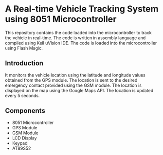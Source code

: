 # A Real-time Vehicle Tracking System using 8051 Microcontroller
This repository contains the code loaded into the microcontroller to track the vehicle in real-time. The code is written in assembly language and compiled using Keil uVision IDE. The code is loaded into the microcontroller using Flash Magic.

## Introduction
It monitors the vehicle location using the latitude and longitude values obtained from the GPS module. The location is sent to the desired emergency contact provided using the GSM module. The location is displayed on the map using the Google Maps API. The location is updated every 5 seconds.

## Components
* 8051 Microcontroller
* GPS Module
* GSM Module
* LCD Display
* Keypad
* AT89S52